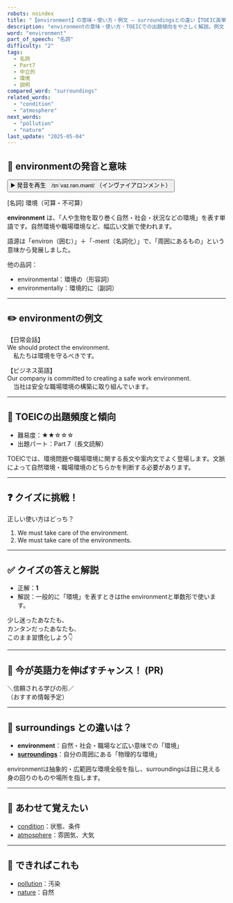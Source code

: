 ```yaml
---
robots: noindex
title: "【environment】の意味・使い方・例文 ― surroundingsとの違い【TOEIC英単語】"
description: "environmentの意味・使い方・TOEICでの出題傾向をやさしく解説。例文・クイズ付きでsurroundingsとの違いもわかりやすく学べます。"
word: "environment"
part_of_speech: "名詞"
difficulty: "2"
tags:
  - 名詞
  - Part7
  - 中立的
  - 環境
  - 説明
compared_word: "surroundings"
related_words:
  - "condition"
  - "atmosphere"
next_words:
  - "pollution"
  - "nature"
last_update: "2025-05-04"
---
```


## 🔰 environmentの発音と意味

<button class="play-audio" onclick="playTTS('environment')">
  <span class="play-audio-main">
    ▶️ 発音を再生　/ɪnˈvaɪ.rən.mənt/
  </span>
  <span class="play-audio-sub">
    （インヴァイアロンメント）
  </span>
</button>

[名詞] 環境（可算・不可算）

**environment** は、「人や生物を取り巻く自然・社会・状況などの環境」を表す単語です。自然環境や職場環境など、幅広い文脈で使われます。

語源は「environ（囲む）」＋「-ment（名詞化）」で、「周囲にあるもの」という意味から発展しました。

他の品詞：  
- environmental：環境の（形容詞）
- environmentally：環境的に（副詞）

---

## ✏️ environmentの例文

【日常会話】  
We should protect the environment.  
　私たちは環境を守るべきです。

【ビジネス英語】  
Our company is committed to creating a safe work environment.  
　当社は安全な職場環境の構築に取り組んでいます。

---

## 🎯 TOEICの出題頻度と傾向

- 難易度：★★☆☆☆
- 出題パート：Part 7（長文読解）

TOEICでは、環境問題や職場環境に関する長文や案内文でよく登場します。文脈によって自然環境・職場環境のどちらかを判断する必要があります。

---

## ❓ クイズに挑戦！

正しい使い方はどっち？

1. We must take care of the environment.
2. We must take care of the environments.

---

## ✅ クイズの答えと解説

- 正解：**1**
- 解説：一般的に「環境」を表すときはthe environmentと単数形で使います。

少し迷ったあなたも、  
カンタンだったあなたも、  
このまま習慣化しよう👇️

---

## 🚀 今が英語力を伸ばすチャンス！ (PR)

<div class="info-center">
＼信頼される学びの形／<br>  
（おすすめ情報予定）
</div>

---

## 🤔  surroundings との違いは？

- **environment**：自然・社会・職場など広い意味での「環境」
- **[surroundings](/surroundings)**：自分の周囲にある「物理的な環境」

environmentは抽象的・広範囲な環境全般を指し、surroundingsは目に見える身の回りのものや場所を指します。

---

## 🧩 あわせて覚えたい

- [condition](/condition)：状態、条件
- [atmosphere](/atmosphere)：雰囲気、大気

---

## 📖 できればこれも

- [pollution](/pollution)：汚染
- [nature](/nature)：自然

<!-- cvid: aid29_bid44 -->
